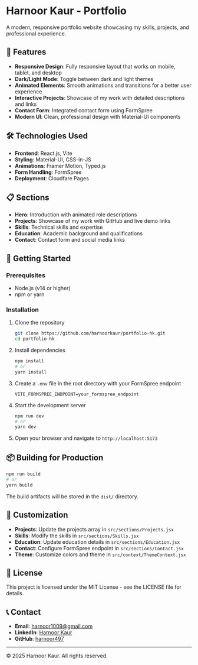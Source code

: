 # Harnoor Kaur - Portfolio

A modern, responsive portfolio website showcasing my skills, projects, and professional experience.

## 🌟 Features

- **Responsive Design**: Fully responsive layout that works on mobile, tablet, and desktop
- **Dark/Light Mode**: Toggle between dark and light themes
- **Animated Elements**: Smooth animations and transitions for a better user experience
- **Interactive Projects**: Showcase of my work with detailed descriptions and links
- **Contact Form**: Integrated contact form using FormSpree
- **Modern UI**: Clean, professional design with Material-UI components

## 🛠️ Technologies Used

- **Frontend**: React.js, Vite
- **Styling**: Material-UI, CSS-in-JS
- **Animations**: Framer Motion, Typed.js
- **Form Handling**: FormSpree
- **Deployment**: Cloudfare Pages

## 📋 Sections

- **Hero**: Introduction with animated role descriptions
- **Projects**: Showcase of my work with GitHub and live demo links
- **Skills**: Technical skills and expertise
- **Education**: Academic background and qualifications
- **Contact**: Contact form and social media links

## 🚀 Getting Started

### Prerequisites

- Node.js (v14 or higher)
- npm or yarn

### Installation

1. Clone the repository
   ```bash
   git clone https://github.com/harnoorkaur/portfolio-hk.git
   cd portfolio-hk
   ```

2. Install dependencies
   ```bash
   npm install
   # or
   yarn install
   ```

3. Create a `.env` file in the root directory with your FormSpree endpoint
   ```
   VITE_FORMSPREE_ENDPOINT=your_formspree_endpoint
   ```

4. Start the development server
   ```bash
   npm run dev
   # or
   yarn dev
   ```

5. Open your browser and navigate to `http://localhost:5173`

## 📦 Building for Production

```bash
npm run build
# or
yarn build
```

The build artifacts will be stored in the `dist/` directory.

## 🔧 Customization

- **Projects**: Update the projects array in `src/sections/Projects.jsx`
- **Skills**: Modify the skills in `src/sections/Skills.jsx`
- **Education**: Update education details in `src/sections/Education.jsx`
- **Contact**: Configure FormSpree endpoint in `src/sections/Contact.jsx`
- **Theme**: Customize colors and theme in `src/context/ThemeContext.jsx`

## 📄 License

This project is licensed under the MIT License - see the LICENSE file for details.

## 📞 Contact

- **Email**: harnoor1009@gmail.com
- **LinkedIn**: [Harnoor Kaur](https://www.linkedin.com/in/harnoorkaur1009/)
- **GitHub**: [harnoor497](https://github.com/harnoor497)

---

© 2025 Harnoor Kaur. All rights reserved.